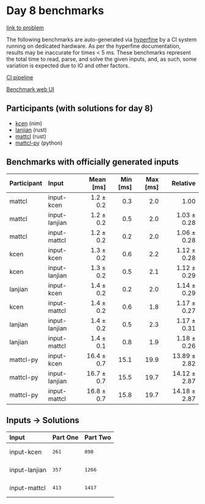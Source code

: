 # Day 8 benchmarks

[link to problem](https://adventofcode.com/2024/day/8)

The following benchmarks are auto-generated via
[hyperfine](https://github.com/sharkdp/hyperfine) by a CI system running on
dedicated hardware. As per the hyperfine documentation, results may be
inaccurate for times < 5 ms. These benchmarks represent the total time to read,
parse, and solve the given inputs, and, as such, some variation is expected due
to IO and other factors.

[CI pipeline](http://ci.papercode.net:8080/teams/main/pipelines/aoc2024)

[Benchmark web UI](https://aoc.ancalagon.black)


## Participants (with solutions for day 8)

- [kcen](https://github.com/kcen/aoc2024) (nim)
- [lanjian](https://github.com/lanjian/aoc-2024) (rust)
- [mattcl](https://github.com/mattcl/aoc2024) (rust)
- [mattcl-py](https://github.com/mattcl/aoc2024-py) (python)


## Benchmarks with officially generated inputs

| Participant | Input | Mean [ms] | Min [ms] | Max [ms] | Relative |
|:---|:---|---:|---:|---:|---:|
| mattcl | input-kcen | 1.2 ± 0.2 | 0.3 | 2.0 | 1.00 |
| mattcl | input-lanjian | 1.2 ± 0.2 | 0.5 | 2.0 | 1.03 ± 0.28 |
| mattcl | input-mattcl | 1.2 ± 0.2 | 0.2 | 2.0 | 1.06 ± 0.28 |
| kcen | input-kcen | 1.3 ± 0.2 | 0.6 | 2.2 | 1.12 ± 0.28 |
| kcen | input-lanjian | 1.3 ± 0.2 | 0.5 | 2.1 | 1.12 ± 0.29 |
| lanjian | input-kcen | 1.4 ± 0.2 | 0.2 | 2.0 | 1.14 ± 0.29 |
| kcen | input-mattcl | 1.4 ± 0.2 | 0.6 | 1.8 | 1.17 ± 0.27 |
| lanjian | input-lanjian | 1.4 ± 0.2 | 0.5 | 2.3 | 1.17 ± 0.31 |
| lanjian | input-mattcl | 1.4 ± 0.1 | 0.8 | 1.9 | 1.18 ± 0.26 |
| mattcl-py | input-kcen | 16.4 ± 0.7 | 15.1 | 19.9 | 13.89 ± 2.82 |
| mattcl-py | input-lanjian | 16.7 ± 0.7 | 15.5 | 19.7 | 14.12 ± 2.87 |
| mattcl-py | input-mattcl | 16.8 ± 0.7 | 15.8 | 19.7 | 14.18 ± 2.87 |


## Inputs -> Solutions

| Input | Part One | Part Two |
|:---|:---|:---|
|input-kcen|<pre>261</pre>|<pre>898</pre>|
|input-lanjian|<pre>357</pre>|<pre>1266</pre>|
|input-mattcl|<pre>413</pre>|<pre>1417</pre>|